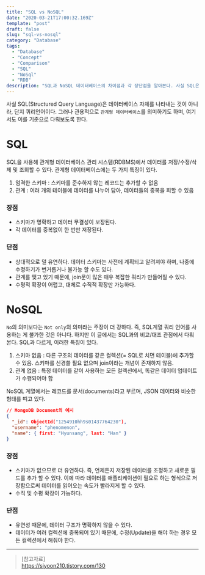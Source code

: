 ```yaml
---
title: "SQL vs NoSQL"
date: "2020-03-21T17:00:32.169Z"
template: "post"
draft: false
slug: "sql-vs-nosql"
category: "Database"
tags:
  - "Database"
  - "Concept"
  - "Comparison"
  - "SQL"
  - "NoSql"
  - "RDB"
description: "SQL과 NoSQL 데이터베이스의 차이점과 각 장단점을 알아본다. 사실 SQL은 쿼리 언어지 데이터베이스 자체를 나타내는 것은 아닌데, 관용적으로 관계형 데이터베이스를 의미하기도 한다. 참고로 NoSQL은 Not only SQL을 의미한다고 알려져있다."
---
```


사실 SQL(Structured Query Language)은 데이터베이스 자체를 나타내는 것이 아니라, 단지 쿼리언어이다. 그러나 관용적으로 `관계형 데이터베이스`를 의미하기도 하며, 여기서도 이를 기준으로 다뤄보도록 한다.

# SQL
SQL을 사용해 관계형 데이터베이스 관리 시스템(RDBMS)에서 데이터를 저장/수정/삭제 및 조회할 수 있다. 관계형 데이터베이스에는 두 가지 특징이 있다.

1. 엄격한 스키마 : 스키마를 준수하지 않는 레코드는 추가할 수 없음
2. 관계 : 여러 개의 테이블에 데이터를 나누어 담아, 데이터들의 중복을 피할 수 있음

### 장점
- 스키마가 명확하고 데이터 무결성이 보장된다.
- 각 데이터를 중복없이 한 번만 저장된다.

### 단점
- 상대적으로 덜 유연하다. 데이터 스키마는 사전에 계획되고 알려져야 하며, 나중에 수정하기가 번거롭거나 불가능 할 수도 있다.
- 관계를 맺고 있기 때문에, join문이 많은 매우 복잡한 쿼리가 만들어질 수 있다.
- 수평적 확장이 어렵고, 대체로 수직적 확장만 가능하다.


# NoSQL
`No`의 의미보다는 `Not only`의 의미라는 주장이 더 강하다. 즉, SQL계열 쿼리 언어를 사용하는 게 불가한 것은 아니다. 하지만 이 글에서는 SQL과의 비교/대조 관점에서 다뤄본다. SQL과 다르게, 이러한 특징이 있다.

1. 스키마 없음 : 다른 구조의 데이터를 같은 컬렉션(= SQL로 치면 테이블)에 추가할 수 있음. 스키마를 신경쓸 필요 없으며 join이라는 개념이 존재하지 않음.
2. 관계 없음 : 특정 데이터를 같이 사용하는 모든 컬렉션에서, 똑같은 데이터 업데이트가 수행되어야 함

NoSQL 계열에서는 레코드를 문서(documents)라고 부르며, JSON 데이터와 비슷한 형태를 띠고 있다.

```json
// MongoDB Document의 예시
{
  "_id": ObjectId("1254910hh9s01437764230"),
  "username": "phenomenon",
  "name": { first: "Hyunsang", last: "Han" }
}
```

### 장점
- 스키마가 없으므로 더 유연하다. 즉, 언제든지 저장된 데이터를 조정하고 새로운 필드를 추가 할 수 있다.
이에 따라 데이터를 애플리케이션이 필요로 하는 형식으로 저장함으로써 데이터를 읽어오는 속도가 빨라지게 할 수 있다.
- 수직 및 수평 확장이 가능하다.

### 단점
- 유연성 때문에, 데이터 구조가 명확하지 않을 수 있다.
- 데이터가 여러 컬렉션에 중복되어 있기 때문에, 수정(Update)을 해야 하는 경우 모든 컬렉션에서 해줘야 한다.

---

> [참고자료]  
> https://siyoon210.tistory.com/130
